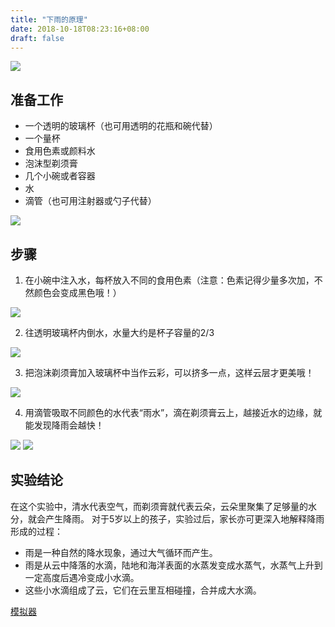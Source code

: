 ```yaml
--- 
title: "下雨的原理" 
date: 2018-10-18T08:23:16+08:00 
draft: false 
--- 
```

 
![](http://static.allinfun.cn//buchadian-homelab//home/unun/code/buchadian-homelab/content/homelab/image/rain.gif) 
 
## 准备工作 
* 一个透明的玻璃杯（也可用透明的花瓶和碗代替） 
* 一个量杯 
* 食用色素或颜料水 
* 泡沫型剃须膏 
* 几个小碗或者容器 
* 水 
* 滴管（也可用注射器或勺子代替） 

![](http://static.allinfun.cn//buchadian-homelab//home/unun/code/buchadian-homelab/content/homelab/image/1.webp) 
 
## 步骤 
1. 在小碗中注入水，每杯放入不同的食用色素（注意：色素记得少量多次加，不然颜色会变成黑色哦！） 

![](http://static.allinfun.cn//buchadian//home/unun/code/buchadian-homelab/content/homelab/image/step1.webp) 


2. 往透明玻璃杯内倒水，水量大约是杯子容量的2/3 

![](http://static.allinfun.cn//buchadian-homelab//home/unun/code/buchadian-homelab/content/homelab/image/step2.webp) 


3. 把泡沫剃须膏加入玻璃杯中当作云彩，可以挤多一点，这样云层才更美哦！ 

![](http://static.allinfun.cn//buchadian-homelab//home/unun/code/buchadian-homelab/content/homelab/image/step3.webp) 


4. 用滴管吸取不同颜色的水代表“雨水”，滴在剃须膏云上，越接近水的边缘，就能发现降雨会越快！ 

![](http://static.allinfun.cn//buchadian-homelab//home/unun/code/buchadian-homelab/content/homelab/image/step4.gif) 
![](http://static.allinfun.cn//buchadian-homelab//home/unun/code/buchadian-homelab/content/homelab/image/ste4-2.gif) 
 
## 实验结论 
在这个实验中，清水代表空气，而剃须膏就代表云朵，云朵里聚集了足够量的水分，就会产生降雨。 
对于5岁以上的孩子，实验过后，家长亦可更深入地解释降雨形成的过程： 
 
* 雨是一种自然的降水现象，通过大气循环而产生。 
* 雨是从云中降落的水滴，陆地和海洋表面的水蒸发变成水蒸气，水蒸气上升到一定高度后遇冷变成小水滴。 
* 这些小水滴组成了云，它们在云里互相碰撞，合并成大水滴。 


[模拟器](http://192.168.0.106:8080/graphing-quadratics_en.html)

<!--stackedit_data:
eyJoaXN0b3J5IjpbLTE0MTg5NzcyNjgsMTk0MTUyMDU2OCwyMT
MxODcxOTAyLDczMzg3NzA3NV19
-->
